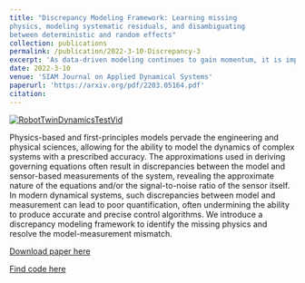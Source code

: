 ```yaml
---
title: "Discrepancy Modeling Framework: Learning missing
physics, modeling systematic residuals, and disambiguating
between deterministic and random effects"
collection: publications
permalink: /publication/2022-3-10-Discrepancy-3
excerpt: 'As data-driven modeling continues to gain momentum, it is imperative that researchers utilize domain knowledge (e.g., first principles physics) to model complex systems. However, in all disciplines, model- measurement mismatch exists. The lack of investigation into this error leaves the missed opportunity to resolve model-measurement mismatch, disambiguate deterministic effects, and improve the underlying model.'
date: 2022-3-10
venue: 'SIAM Journal on Applied Dynamical Systems'
paperurl: 'https://arxiv.org/pdf/2203.05164.pdf'
citation: 
---
```


[![RobotTwinDynamicsTestVid](https://meganebers.github.io/images/RobotTwinDynamicsTestVid.png)]([https://vimeo.com/3514904](https://meganebers.github.io/images/RobotTwinDynamicsTestVid.mp4) "Digital twin robot arm - Click to Watch!")

Physics-based and first-principles models pervade the engineering and physical sciences, allowing for the ability to model the dynamics of complex systems with a prescribed accuracy. The approximations used in deriving governing equations often result in discrepancies between the model and sensor-based measurements of the system, revealing the approximate nature of the equations and/or the signal-to-noise ratio of the sensor itself. In modern dynamical systems, such discrepancies between model and measurement can lead to poor quantification, often undermining the ability to produce accurate and precise control algorithms. We introduce a discrepancy modeling framework to identify the missing physics and resolve the model-measurement mismatch. 

[Download paper here](https://epubs.siam.org/eprint/HR6VCBXK6P7TQN55WZUM/full)

[Find code here](https://github.com/meganebers/Discrepancy-Modeling-Framework-code)

